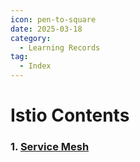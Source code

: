 ```yaml
---
icon: pen-to-square
date: 2025-03-18
category:
  - Learning Records
tag:
  - Index
---
```


# Istio Contents
### 1. [Service Mesh](./1.md)